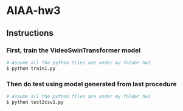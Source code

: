 # AIAA-hw3

## Instructions

### First, train the VideoSwinTransformer model
```bash
# Assume all the python files are under my folder hw3
$ python train1.py
```

### Then do test using model generated from last procedure
```bash
# Assume all the python files are under my folder hw3
$ python test2csv1.py
```
